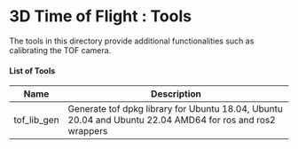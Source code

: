 # 3D Time of Flight : Tools

The tools in this directory provide additional functionalities such as calibrating the TOF camera.

#### List of Tools

| Name | Description |
| --------- | -------------- |
| tof_lib_gen | Generate tof dpkg library for Ubuntu 18.04, Ubuntu 20.04 and Ubuntu 22.04 AMD64 for ros and ros2 wrappers |
